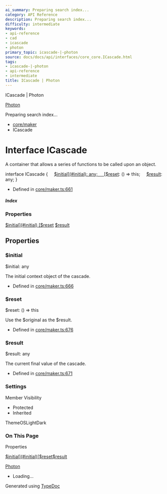 ```yaml
---
ai_summary: Preparing search index...
category: API Reference
description: Preparing search index...
difficulty: intermediate
keywords:
- api-reference
- cad
- icascade
- photon
primary_topic: icascade-|-photon
source: docs/docs/api/interfaces/core_core.ICascade.html
tags:
- icascade-|-photon
- api-reference
- intermediate
title: ICascade | Photon
---
```

ICascade | Photon

[Photon](../index.md)




Preparing search index...

* [core/maker](../modules/core_maker.md)
* ICascade

# Interface ICascade

A container that allows a series of functions to be called upon an object.

interface ICascade {
    [$initial](#initial): any;
    [$reset](#reset): () => this;
    [$result](#result): any;
}

* Defined in [core/maker.ts:661](https://github.com/mwhite454/photon/blob/main/packages/photon/src/core/maker.ts#L661)

##### Index

### Properties

[$initial](#initial)
[$reset](#reset)
[$result](#result)

## Properties

### $initial

$initial: any

The initial context object of the cascade.

* Defined in [core/maker.ts:666](https://github.com/mwhite454/photon/blob/main/packages/photon/src/core/maker.ts#L666)

### $reset

$reset: () => this

Use the $original as the $result.

* Defined in [core/maker.ts:676](https://github.com/mwhite454/photon/blob/main/packages/photon/src/core/maker.ts#L676)

### $result

$result: any

The current final value of the cascade.

* Defined in [core/maker.ts:671](https://github.com/mwhite454/photon/blob/main/packages/photon/src/core/maker.ts#L671)

### Settings

Member Visibility

* Protected
* Inherited

ThemeOSLightDark

### On This Page

Properties

[$initial](#initial)[$reset](#reset)[$result](#result)

[Photon](../index.md)

* Loading...

Generated using [TypeDoc](https://typedoc.org/)
